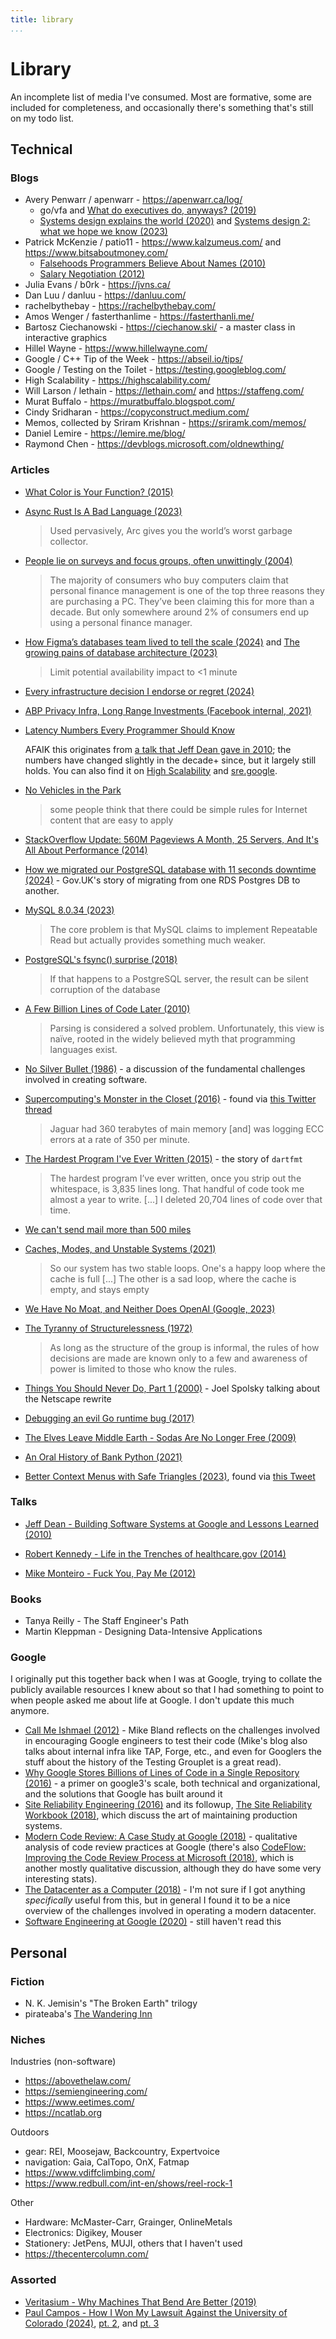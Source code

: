```yaml
---
title: library
...
```


# Library

An incomplete list of media I've consumed. Most are formative, some are included for completeness, and occasionally there's something that's still on my todo list.

## Technical

### Blogs

* Avery Penwarr / apenwarr - https://apenwarr.ca/log/
  * go/vfa and [What do executives do, anyways? (2019)](https://apenwarr.ca/log/20190926)
  * [Systems design explains the world (2020)](https://apenwarr.ca/log/20201227) and [Systems design 2: what we hope we know (2023)](https://apenwarr.ca/log/20230415)
* Patrick McKenzie / patio11 - https://www.kalzumeus.com/ and https://www.bitsaboutmoney.com/
  * [Falsehoods Programmers Believe About Names (2010)](https://www.kalzumeus.com/2010/06/17/falsehoods-programmers-believe-about-names/)
  * [Salary Negotiation (2012)](https://www.kalzumeus.com/2012/01/23/salary-negotiation/)
* Julia Evans / b0rk - https://jvns.ca/
* Dan Luu / danluu - https://danluu.com/
* rachelbythebay - https://rachelbythebay.com/
* Amos Wenger / fasterthanlime - https://fasterthanli.me/
* Bartosz Ciechanowski - https://ciechanow.ski/ - a master class in interactive graphics
* Hillel Wayne - https://www.hillelwayne.com/
* Google / C++ Tip of the Week - https://abseil.io/tips/
* Google / Testing on the Toilet - https://testing.googleblog.com/
* High Scalability - https://highscalability.com/
* Will Larson / lethain - https://lethain.com/ and https://staffeng.com/
* Murat Buffalo - https://muratbuffalo.blogspot.com/
* Cindy Sridharan - https://copyconstruct.medium.com/
* Memos, collected by Sriram Krishnan - https://sriramk.com/memos/
* Daniel Lemire - https://lemire.me/blog/
* Raymond Chen - https://devblogs.microsoft.com/oldnewthing/

### Articles

* [What Color is Your Function? (2015)](https://journal.stuffwithstuff.com/2015/02/01/what-color-is-your-function/)

* [Async Rust Is A Bad Language (2023)](https://bitbashing.io/async-rust.html)
  
  > Used pervasively, Arc gives you the world’s worst garbage collector.

* [People lie on surveys and focus groups, often unwittingly (2004)](https://devblogs.microsoft.com/oldnewthing/20041012-00/?p=37593)

  > The majority of consumers who buy computers claim that personal finance management is one of the top three reasons they are purchasing a PC. They’ve been claiming this for more than a decade. But only somewhere around 2% of consumers end up using a personal finance manager.

* [How Figma’s databases team lived to tell the scale (2024)](https://www.figma.com/blog/how-figmas-databases-team-lived-to-tell-the-scale/) and [The growing pains of database architecture (2023)](https://www.figma.com/blog/how-figma-scaled-to-multiple-databases/)

  > Limit potential availability impact to <1 minute

* [Every infrastructure decision I endorse or regret
    (2024)](https://cep.dev/posts/every-infrastructure-decision-i-endorse-or-regret-after-4-years-running-infrastructure-at-a-startup/)

* [ABP Privacy Infra, Long Range Investments (Facebook internal, 2021)](https://www.documentcloud.org/documents/21716382-facebook-data-lineage-internal-document)

* [Latency Numbers Every Programmer Should Know](https://colin-scott.github.io/personal_website/research/interactive_latency.html)

  AFAIK this originates from [a talk that Jeff Dean gave in
  2010][latency-numbers-jeff-dean]; the numbers have changed slightly in the
  decade+ since, but it largely still holds. You can also find it on [High
  Scalability][latency-numbers-high-scalability] and
  [sre.google][latency-numbers-sre-google].

[latency-numbers-jeff-dean]: https://youtu.be/modXC5IWTJI?t=3554
[latency-numbers-high-scalability]: http://highscalability.com/blog/2011/1/26/google-pro-tip-use-back-of-the-envelope-calculations-to-choo.html
[latency-numbers-sre-google]: https://static.googleusercontent.com/media/sre.google/en//static/pdf/rule-of-thumb-latency-numbers-letter.pdf

* [No Vehicles in the Park](https://novehiclesinthepark.com/)

  > some people think that there could be simple rules for Internet content that are easy to apply

* [StackOverflow Update: 560M Pageviews A Month, 25 Servers, And It's All About Performance (2014)](http://highscalability.com/blog/2014/7/21/stackoverflow-update-560m-pageviews-a-month-25-servers-and-i.html)

* [How we migrated our PostgreSQL database with 11 seconds downtime (2024)](https://gds.blog.gov.uk/2024/01/17/how-we-migrated-our-postgresql-database-with-11-seconds-downtime/) - Gov.UK's story of migrating from one RDS Postgres DB to another.

* [MySQL 8.0.34 (2023)](https://jepsen.io/analyses/mysql-8.0.34.pdf)

  > The core problem is that MySQL claims to implement Repeatable Read but
  > actually provides something much weaker.

* [PostgreSQL's fsync() surprise (2018)](https://lwn.net/Articles/752063/)

  > If that happens to a PostgreSQL server, the result can be silent corruption
  > of the database

* [A Few Billion Lines of Code Later (2010)](https://web.stanford.edu/~engler/BLOC-coverity.pdf)

  > Parsing is considered a solved problem. Unfortunately, this view is naïve,
  > rooted in the widely believed myth that programming languages exist.


* [No Silver Bullet (1986)](http://worrydream.com/refs/Brooks-NoSilverBullet.pdf) - a discussion of the fundamental challenges involved in creating software.

* [Supercomputing's Monster in the Closet (2016)](https://spectrum.ieee.org/computing/hardware/how-to-kill-a-supercomputer-dirty-power-cosmic-rays-and-bad-solder) - found via [this Twitter thread](https://twitter.com/whitequark/status/980522328151834624?s=19)

  > Jaguar had 360 terabytes of main memory [and] was logging ECC errors at a
  > rate of 350 per minute.

* [The Hardest Program I've Ever Written (2015)](http://journal.stuffwithstuff.com/2015/09/08/the-hardest-program-ive-ever-written/) - the story of `dartfmt`

  > The hardest program I’ve ever written, once you strip out the whitespace,
  > is 3,835 lines long. That handful of code took me almost a year to write.
  > [...] I deleted 20,704 lines of code over that time.

* [We can't send mail more than 500 miles](https://web.mit.edu/jemorris/humor/500-miles)

* [Caches, Modes, and Unstable Systems (2021)](https://brooker.co.za/blog/2021/08/27/caches.html)

  > So our system has two stable loops. One's a happy loop where the cache is
  > full [...] The other is a sad loop, where the cache is empty, and stays
  > empty

* [We Have No Moat, and Neither Does OpenAI (Google, 2023)](https://www.semianalysis.com/p/google-we-have-no-moat-and-neither)

* [The Tyranny of Structurelessness (1972)](https://www.jofreeman.com/joreen/tyranny.htm)

  > As long as the structure of the group is informal, the rules of how
  > decisions are made are known only to a few and awareness of power is
  > limited to those who know the rules.

* [Things You Should Never Do, Part 1 (2000)](https://www.joelonsoftware.com/2000/04/06/things-you-should-never-do-part-i/) - Joel Spolsky talking about the Netscape rewrite

* [Debugging an evil Go runtime bug (2017)](https://marcan.st/2017/12/debugging-an-evil-go-runtime-bug/)

* [The Elves Leave Middle Earth - Sodas Are No Longer Free (2009)](https://steveblank.com/2009/12/21/the-elves-leave-middle-earth-%E2%80%93-soda%E2%80%99s-are-no-longer-free/)

* [An Oral History of Bank Python (2021)](https://calpaterson.com/bank-python.html)

* [Better Context Menus with Safe Triangles (2023)](https://www.smashingmagazine.com/2023/08/better-context-menus-safe-triangles/), found via [this Tweet](https://twitter.com/claviska/status/1710098277767729479?t=9M1Mv15eiCqWxx7q8ghztg)

### Talks

* [Jeff Dean - Building Software Systems at Google and Lessons Learned (2010)](https://youtu.be/modXC5IWTJI)

* [Robert Kennedy - Life in the Trenches of healthcare.gov (2014)](https://www.dotconferences.com/2014/05/robert-kennedy-life-in-the-trenches-of-healthcare-gov)

* [Mike Monteiro - Fuck You, Pay Me (2012)](https://youtu.be/jVkLVRt6c1U)

### Books

* Tanya Reilly - The Staff Engineer's Path
* Martin Kleppman - Designing Data-Intensive Applications

### Google

I originally put this together back when I was at Google, trying to collate the publicly available resources I knew about so that I had something to point to when people asked me about life at Google. I don't update this much anymore.

* [Call Me Ishmael (2012)](https://mike-bland.com/2012/08/10/call-me-ishmael.html) - Mike Bland reflects on the challenges involved in encouraging Google engineers to test their code (Mike's blog also talks about internal infra like TAP, Forge, etc., and even for Googlers the stuff about the history of the Testing Grouplet is a great read).
* [Why Google Stores Billions of Lines of Code in a Single Repository (2016)](https://dl.acm.org/doi/pdf/10.1145/2854146) - a primer on google3's scale, both technical and organizational, and the solutions that Google has built around it
* [Site Reliability Engineering (2016)](https://landing.google.com/sre/sre-book/toc/index.html) and its followup, [The Site Reliability Workbook (2018)](https://landing.google.com/sre/workbook/toc/), which discuss the art of maintaining production systems.
* [Modern Code Review: A Case Study at Google (2018)](https://sback.it/publications/icse2018seip.pdf) - qualitative analysis of code review practices at Google (there's also [CodeFlow: Improving the Code Review Process at Microsoft (2018)](https://queue.acm.org/detail.cfm?id=3292420), which is another mostly qualitative discussion, although they do have some very interesting stats).
* [The Datacenter as a Computer (2018)](https://www.morganclaypool.com/doi/pdf/10.2200/S00874ED3V01Y201809CAC046) - I'm not sure if I got anything *specifically* useful from this, but in general I found it to be a nice overview of the challenges involved in operating a modern datacenter.
* [Software Engineering at Google (2020)](https://abseil.io/resources/swe-book) - still haven't read this

## Personal

### Fiction

* N. K. Jemisin's "The Broken Earth" trilogy
* pirateaba's [The Wandering Inn](https://wanderinginn.com/)

### Niches

Industries (non-software)

* https://abovethelaw.com/
* https://semiengineering.com/
* https://www.eetimes.com/
* https://ncatlab.org

Outdoors

* gear: REI, Moosejaw, Backcountry, Expertvoice
* navigation: Gaia, CalTopo, OnX, Fatmap
* https://www.vdiffclimbing.com/
* https://www.redbull.com/int-en/shows/reel-rock-1

Other

* Hardware: McMaster-Carr, Grainger, OnlineMetals
* Electronics: Digikey, Mouser
* Stationery: JetPens, MUJI, others that I haven't used
* https://thecentercolumn.com/

### Assorted

* [Veritasium - Why Machines That Bend Are Better (2019)](https://youtu.be/97t7Xj_iBv0)
* [Paul Campos - How I Won My Lawsuit Against the University of Colorado (2024)][campos-pt-1], [pt. 2][campos-pt-2], and [pt. 3][campos-pt-3]

[campos-pt-1]: https://www.lawyersgunsmoneyblog.com/2024/02/how-i-won-my-lawsuit-against-the-university-of-colorado
[campos-pt-2]: https://www.lawyersgunsmoneyblog.com/2024/02/how-i-won-my-lawsuit-against-the-university-of-colorado-part-ii
[campos-pt-3]: https://www.lawyersgunsmoneyblog.com/2024/02/how-i-won-my-lawsuit-against-the-university-of-colorado-part-iii
